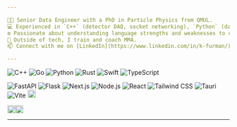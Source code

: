 ```yaml
---

👨‍🔬 Senior Data Engineer with a PhD in Particle Physics from QMUL.  
💻 Experienced in `C++` (detector DAQ, socket networking), `Python` (data analysis, multithreading, ML), and cloud deployment (VMs, containers, web apps) on `Azure` and `AWS`.  
⚙️ Passionate about understanding language strengths and weaknesses to choose the right tool for the job. Currently exploring `Go`, `Rust`, `Swift` and modern `JavaScript` frameworks.  
🥊 Outside of tech, I train and coach MMA.  
📫 Connect with me on [LinkedIn](https://www.linkedin.com/in/k-furman/).

---
```


![C++](https://img.shields.io/badge/C++-00599C?style=flat&logo=cplusplus&logoColor=white)
![Go](https://img.shields.io/badge/Go-00ADD8?style=flat&logo=go&logoColor=white)
![Python](https://img.shields.io/badge/Python-3776AB?style=flat&logo=python&logoColor=white)
![Rust](https://img.shields.io/badge/Rust-000000?style=flat&logo=rust&logoColor=white)
![Swift](https://img.shields.io/badge/Swift-F05138?logo=swift&logoColor=white)
![TypeScript](https://img.shields.io/badge/TypeScript-3178C6?style=flat&logo=typescript&logoColor=white)

![FastAPI](https://img.shields.io/badge/FastAPI-005571?style=flat&logo=fastapi&logoColor=white)
![Flask](https://img.shields.io/badge/Flask-000000?style=flat&logo=flask&logoColor=white)
![Next.js](https://img.shields.io/badge/Next.js-000000?style=flat&logo=nextdotjs&logoColor=white)
![Node.js](https://img.shields.io/badge/Node.js-339933?style=flat&logo=node.js&logoColor=white)
![React](https://img.shields.io/badge/React-61DAFB?style=flat&logo=react&logoColor=white)
![Tailwind CSS](https://img.shields.io/badge/Tailwind%20CSS-06B6D4?style=flat&logo=tailwindcss&logoColor=white)
![Tauri](https://img.shields.io/badge/Tauri-FF6C37?style=flat&logo=tauri&logoColor=white)
![Vite](https://img.shields.io/badge/Vite-646CFF?style=flat&logo=vite&logoColor=white)
<img src="https://a11ybadges.com/badge?logo=zeromq" height="18">

<img src="https://a11ybadges.com/badge?logo=amazonaws" height="18"><img src="https://a11ybadges.com/badge?logo=microsoftazure" height="18">

---
